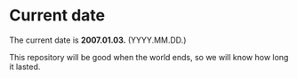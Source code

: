 # Current date

The current date is **2007.01.03.** (YYYY.MM.DD.)

This repository will be good when the world ends, so we will know how long it lasted.